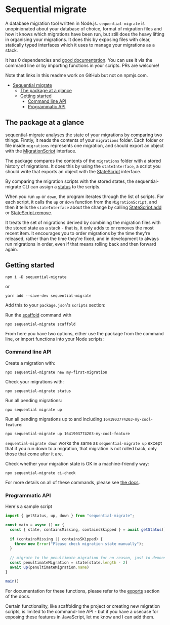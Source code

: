 # Sequential migrate

A database migration tool written in Node.js. `sequential-migrate` is unopinionated about your database of choice, format of migration files and how it knows which migrations have been run, but still does the heavy lifting in organising your migrations. It does this by exposing files with clear, statically typed interfaces which it uses to manage your migrations as a stack. 

It has 0 dependencies and [good documentation](https://ivo-evans.github.io/sequential-migrate/). You can use it via the command line or by importing functions in your scripts. PRs are welcome!

Note that links in this readme work on GitHub but not on npmjs.com.

- [Sequential migrate](#sequential-migrate)
  - [The package at a glance](#the-package-at-a-glance)
  - [Getting started](#getting-started)
    - [Command line API](#command-line-api)
    - [Programmatic API](#programmatic-api)

## The package at a glance

sequential-migrate analyses the state of your migrations by comparing two things. Firstly, it reads the contents of your `migrations` folder. Each folder or file inside `migrations` represents one migration, and should export an object with the [MigrationScript](https://ivo-evans.github.io/sequential-migrate/interfaces/MigrationScript.html) interface.

The package compares the contents of the `migrations` folder with a stored history of migrations. It does this by using the `stateInterface`, a script you should write that exports an object with the [StateScript](https://ivo-evans.github.io/sequential-migrate/interfaces/StateScript.html) interface.

By comparing the migration scripts with the stored states, the sequential-migrate CLI can assign a [status](https://ivo-evans.github.io/sequential-migrate/enums/MIGRATION_STATUS.html) to the scripts.

When you run `up` or `down`, the program iterates through the list of scripts. For each script, it calls the `up` or `down` function from the `MigrationScript`, and then it tells the `stateInterface` about the change by calling [StateScript.add](https://ivo-evans.github.io/sequential-migrate/interfaces/StateScript.html#add) or [StateScript.remove](https://ivo-evans.github.io/sequential-migrate/interfaces/StateScript.html#remove).

It treats the set of migrations derived by combining the migration files with the stored state as a stack - that is, it only adds to or removes the most recent item. It encourages you to order migrations by the time they're released, rather than the time they're fixed, and in development to always run migrations in order, even if that means rolling back and then forward again.

## Getting started

```
npm i -D sequential-migrate
```

or

```
yarn add --save-dev sequential-migrate
```

Add this to your `package.json`'s `scripts` section:

Run the [scaffold](https://ivo-evans.github.io/sequential-migrate/enums/COMMAND.html#SCAFFOLD) command with 

```
npx sequential-migrate scaffold
```

From here you have two options, either use the package from the command line, or import functions into your Node scripts:

### Command line API

Create a migration with:

```
npx sequential-migrate new my-first-migration
```

Check your migrations with:

```
npx sequential-migrate status
```

Run all pending migrations:

```
npx sequential migrate up
```

Run all pending migrations up to and including `1641903774203-my-cool-feature`:

```
npx sequential-migrate up 1641903774203-my-cool-feature
```

`sequential-migrate down` works the same as `sequential-migrate up` except that if you run down to a migration, that migration is not rolled back, only those that come after it are. 

Check whether your migration state is OK in a machine-friendly way:

```
npx sequential-migrate ci-check
```

For more details on all of these commands, please see [the docs](https://ivo-evans.github.io/sequential-migrate/enums/COMMAND.html).

### Programmatic API

Here's a sample script

```javascript
import { getStatus, up, down } from "sequential-migrate";

const main = async () => {
  const { state, containsMissing, containsSkipped } = await getStatus()
  
  if (containsMissing || containsSKipped) {
    throw new Error("Please check migration state manually");
  }
  
  // migrate to the penultimate migration for no reason, just to demonstrate how up function works
  const penultimateMigration = state[state.length - 2]
  await up(penultimateMigration.name)
}

main()
```

For documentation for these functions, please refer to the [exports](https://ivo-evans.github.io/sequential-migrate/modules.html) section of the docs.

Certain functionality, like scaffolding the project or creating new migration scripts, is limited to the command-line API - but if you have a usecase for exposing these features in JavaScript, let me know and I can add them.